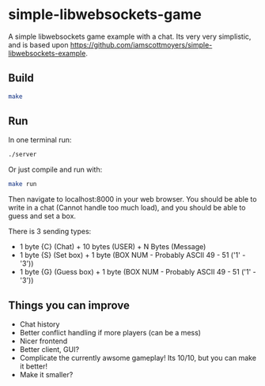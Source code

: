 # simple-libwebsockets-game

A simple libwebsockets game example with a chat.
Its very very simplistic, and is based upon https://github.com/iamscottmoyers/simple-libwebsockets-example.

## Build
```bash
make
```

## Run
In one terminal run:
```bash
./server
```

Or just compile and run with:
```bash
make run
```

Then navigate to localhost:8000 in your web browser. You should be able to write in a chat (Cannot handle too much load), and you should be able to guess and set a box.

There is 3 sending types:

* 1 byte {C} (Chat) + 10 bytes (USER) + N Bytes (Message)
* 1 byte {S} (Set box) + 1 byte (BOX NUM - Probably ASCII 49 - 51 ('1' - '3'))
* 1 byte {G} (Guess box) + 1 byte (BOX NUM - Probably ASCII 49 - 51 ('1' - '3'))

## Things you can improve

* Chat history
* Better conflict handling if more players (can be a mess)
* Nicer frontend
* Better client, GUI?
* Complicate the currently awsome gameplay! Its 10/10, but you can make it better!
* Make it smaller?
